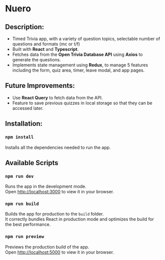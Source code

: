 # Nuero

## Description:

- Timed Trivia app, with a variety of question topics, selectable number of questions and formats (mc or t/f)
- Built with **React** and **Typescript**.
- Fetches data from the **Open Trivia Database API** using **Axios** to generate the questions.
- Implements state management using **Redux**, to manage 5 features including the form, quiz area, timer, leave modal, and app pages.

## Future Improvements:

- Use **React Query** to fetch data from the API.
- Feature to save previous quizzes in local storage so that they can be accessed later.

## Installation:

### `npm install`

Installs all the dependencies needed to run the app.

## Available Scripts

### `npm run dev`

Runs the app in the development mode.\
Open [http://localhost:3000](http://localhost:3000) to view it in your browser.

### `npm run build`

<!-- CI = npm run build -->

Builds the app for production to the `build` folder.\
It correctly bundles React in production mode and optimizes the build for the best performance.

### `npm run preview`

Previews the production build of the app.\
Open [http://localhost:5000](http://localhost:5000) to view it in your browser.
